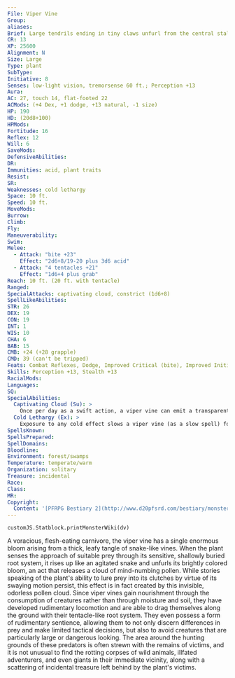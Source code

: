 ```yaml
---
File: Viper Vine
Group: 
aliases: 
Brief: Large tendrils ending in tiny claws unfurl from the central stalk of this plant, which rises like a serpent ready to strike.
CR: 13
XP: 25600
Alignment: N
Size: Large
Type: plant
SubType: 
Initiative: 8
Senses: low-light vision, tremorsense 60 ft.; Perception +13
Aura: 
AC: 27, touch 14, flat-footed 22
ACMods: (+4 Dex, +1 dodge, +13 natural, -1 size)
HP: 190
HD: (20d8+100)
HPMods: 
Fortitude: 16
Reflex: 12
Will: 6
SaveMods: 
DefensiveAbilities: 
DR: 
Immunities: acid, plant traits
Resist: 
SR: 
Weaknesses: cold lethargy
Space: 10 ft.
Speed: 10 ft.
MoveMods: 
Burrow: 
Climb: 
Fly: 
Maneuverability: 
Swim: 
Melee: 
  - Attack: "bite +23"
    Effect: "2d6+8/19-20 plus 3d6 acid"
  - Attack: "4 tentacles +21"
    Effect: "1d6+4 plus grab"
Reach: 10 ft. (20 ft. with tentacle)
Ranged: 
SpecialAttacks: captivating cloud, constrict (1d6+8)
SpellLikeAbilities: 
STR: 26
DEX: 19
CON: 19
INT: 1
WIS: 10
CHA: 6
BAB: 15
CMB: +24 (+28 grapple)
CMD: 39 (can't be tripped)
Feats: Combat Reflexes, Dodge, Improved Critical (bite), Improved Initiative, Lightning Reflexes, Multiattack, Power Attack, Toughness, Weapon Focus (bite), Weapon Focus (tentacle)
Skills: Perception +13, Stealth +13
RacialMods: 
Languages: 
SQ: 
SpecialAbilities:
  Captivating Cloud (Su): >
    Once per day as a swift action, a viper vine can emit a transparent cloud of pollen in a 60-foot spread that has the power to lull the minds of those that smell it. Once activated, the cloud persists for 5 rounds unless dispersed by moderate or stronger wind. All creatures in the cloud must succeed on a DC 24 Will saving throw each round or become captivated. Once a creature becomes captivated, it takes no actions save to approach the viper vine via the most direct route possible. If this path leads it into a dangerous area, such as through fire or off a cliff, that creature receives a second saving throw to end the effect before moving into peril. A victim that is attacked by the viper vine gets a new saving throw as a free action during each of the vine's attacks to overcome the effect. This is a mind-affecting effect. The save DC is Constitution-based.
  Cold Lethargy (Ex): >
    Exposure to any cold effect slows a viper vine (as a slow spell) for 1d4 rounds.
SpellsKnown: 
SpellsPrepared: 
SpellDomains: 
Bloodline: 
Environment: forest/swamps
Temperature: temperate/warm
Organization: solitary
Treasure: incidental
Race: 
Class: 
MR: 
Copyright:
  Content: '[PFRPG Bestiary 2](http://www.d20pfsrd.com/bestiary/monster-listings/plants/viper-vine)'
---
```

```dataviewjs
customJS.Statblock.printMonsterWiki(dv)
```
A voracious, flesh-eating carnivore, the viper vine has a single enormous bloom arising from a thick, leafy tangle of snake-like vines. When the plant senses the approach of suitable prey through its sensitive, shallowly buried root system, it rises up like an agitated snake and unfurls its brightly colored bloom, an act that releases a cloud of mind-numbing pollen. While stories speaking of the plant's ability to lure prey into its clutches by virtue of its swaying motion persist, this effect is in fact created by this invisible, odorless pollen cloud.  Since viper vines gain nourishment through the consumption of creatures rather than through moisture and soil, they have developed rudimentary locomotion and are able to drag themselves along the ground with their tentacle-like root system.  They even possess a form of rudimentary sentience, allowing them to not only discern differences in prey and make limited tactical decisions, but also to avoid creatures that are particularly large or dangerous looking. The area around the hunting grounds of these predators is often strewn with the remains of victims, and it is not unusual to find the rotting corpses of wild animals, illfated adventurers, and even giants in their immediate vicinity, along with a scattering of incidental treasure left behind by the plant's victims.
